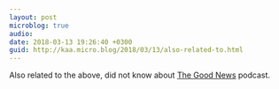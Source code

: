 ```yaml
---
layout: post
microblog: true
audio: 
date: 2018-03-13 19:26:40 +0300
guid: http://kaa.micro.blog/2018/03/13/also-related-to.html
---
```

Also related to the above, did not know about [The Good News](http://www.thegoodnewspodcast.fm) podcast.

